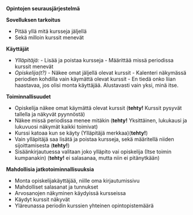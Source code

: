 **Opintojen seurausjärjestelmä**

**Sovelluksen tarkoitus**

- Pitää yllä mitä kursseja jäljellä
- Sekä milloin kurssit menevät

**Käyttäjät**

- *Ylläpitäjä:*
        - Lisää ja poistaa kursseja
        - Määrittää missä periodissa kurssit menevät
- *Opiskelija(t?)*
        - Näkee omat jäljellä olevat kurssit
        - Kalenteri näkymässä periodien kohdilla vain käymättä olevat kurssit
        - En tiedä onko liian haastavaa, jos olisi monta käyttäjää. Alustavasti vain yksi, minä itse.

**Toiminnallisuudet**

- Opiskelija näkee omat käymättä olevat kurssit (**tehty!** Kurssit pysyvät tallella ja näkyvät pyynnöstä)
- Näkee missä periodissa menee mitäkin (**tehty!** Yksittäinen, lukukausi ja lukuvuosi näkymät kaikki toimivat)
- Kurssi katoaa kun se käyty (Ylläpitäjä merkkaa)(**tehty!**)
- Vain ylläpitäjä saa lisätä ja poistaa kursseja, sekä määritellä niiden sijoittamisesta (**tehty!**)
- Sisäänkirjautuessa valitaan joko ylläpito vai opiskelija (Itse toimin kumpanakin) (**tehty!** ei salasanaa, mutta niin ei pitänytkään)

**Mahdollisia jatkotoiminnallisuuksia**

- Monta opiskelijakäyttäjää, niille oma kirjautumissivu
- Mahdolliset salasanat ja tunnukset
- Arvosanojen näkyminen käydyissä kursseissa
- Käydyt kurssit näkyvät
- Yläreunassa periodin kurssien yhteinen opintopistemäärä
